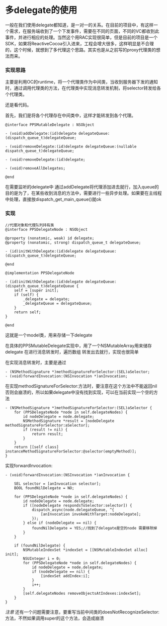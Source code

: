 # 多delegate的使用

一般在我们使用delegate都知道，是一对一的关系。在目前的项目中，有这样一个需求，在服务端收到了一个下发事件，需要在不同的页面，不同的VC都收到此事件，并进行相应的处理。当然这个用RAC实现很简单，但是目前的项目是一个SDK，如果将ReactiveCocoa引入进来，工程会增大很多，这样明显是不合理的，这个时候，就想到了多代理这个思路。其实也是从之前写的proxy代理类的想法而来。

### 实现思路

主要是利用OC的runtime，将一个代理类作为中间类，当收到服务器下发的通知时，通过调用代理类的方法，在代理类中实现消息转发机制，将selector转发给各个代理类。

还是看代码。

首先，我们是将各个代理存在中间类中，这样才能转发到各个代理。

```objc
@interface PPSMutableDelegate : NSObject

- (void)addDelegate:(id)delegate delegateQueue:(dispatch_queue_t)delegateQueue;

- (void)removeDelegate:(id)delegate delegateQueue:(nullable dispatch_queue_t)delegateQueue;

- (void)removeDelegate:(id)delegate;

- (void)removeAllDelegates;

@end
```

在需要监听的delegate中 通过addDelegate将代理添加进去就行，加入queue的目的是为了，在某些收到消息的方法中，需要进行一些异步处理。如果要在主线程中处理，直接放dispatch_get_main_queue()就ok

### 实现


```objc
//代理对象和代理队列持有类
@interface PPSDelegateNode : NSObject

@property (nonatomic, weak) id delegate;
@property (nonatomic, strong) dispatch_queue_t delegateQueue;

- (id)initWithDelegate:(id)delegate delegateQueue:(dispatch_queue_t)delegateQueue;

@end

@implementation PPSDelegateNode

- (id)initWithDelegate:(id)delegate delegateQueue:(dispatch_queue_t)delegateQueue {
	self = [super init];
	if (self) {
		_delegate = delegate;
		_delegateQueue = delegateQueue;
	}
	return self;
}

@end

```
这就是一个model类，用来存储一下delegate

在具体的PPSMutableDelegate实现中，用了一个NSMutableArray用来储存delegate 在进行消息转发时，遍历数组 转发出去就行，实现也很简单

在实现消息转发时，主要是通过

```objc
- (NSMethodSignature *)methodSignatureForSelector:(SEL)aSelector;
- (void)forwardInvocation:(NSInvocation *)anInvocation;
```

在实现methodSignatureForSelector:方法时，要注意在这个方法中不能返回nil 否则会崩溃的，所以如果delegate中没有找到实现，可以在当前实现一个空的方法

```objc
- (NSMethodSignature *)methodSignatureForSelector:(SEL)aSelector {
	for (PPSDelegateNode *node in self.delegateNodes) {
		id nodeDelegate = node.delegate;
		NSMethodSignature *result = [nodeDelegate methodSignatureForSelector:aSelector];
		if (result != nil) {
			return result;
		}
	}
	return [[self class] instanceMethodSignatureForSelector:@selector(emptyMethod)];
}
```

实现forwardInvocation:

```objc
- (void)forwardInvocation:(NSInvocation *)anInvocation {
	
	SEL selector = [anInvocation selector];
	BOOL foundNilDelegate = NO;
	
	for (PPSDelegateNode *node in self.delegateNodes) {
		id nodeDelegate = node.delegate;
		if ([nodeDelegate respondsToSelector:selector]) {
			dispatch_async(node.delegateQueue, ^{
				[anInvocation invokeWithTarget:nodeDelegate];
			});
		} else if (nodeDelegate == nil) {
			foundNilDelegate = YES;//找到了delegate是空的node 需要移除掉
		}
	}
	
	if (foundNilDelegate) {
		NSMutableIndexSet *indexSet = [[NSMutableIndexSet alloc] init];
		NSUInteger i = 0;
		for (PPSDelegateNode *node in self.delegateNodes) {
			id nodeDelegate = node.delegate;
			if (nodeDelegate == nil) {
				[indexSet addIndex:i];
			}
			i++;
		}
		[self.delegateNodes removeObjectsAtIndexes:indexSet];
	}
}
```

*注意* 还有一个问题需要注意，要重写当前中间类的doesNotRecognizeSelector:方法，不然如果调用super的这个方法，会造成崩溃